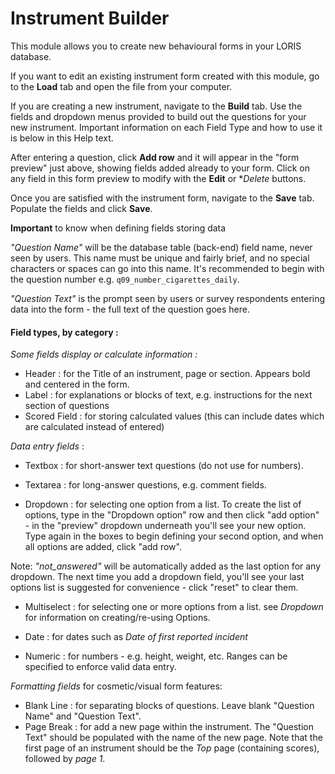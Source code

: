 # Instrument Builder

This module allows you to create new behavioural forms in your LORIS database.

If you want to edit an existing instrument form created with this module, go to the **Load** tab and open the file from your computer. 

If you are creating a new instrument, navigate to the **Build** tab. Use the fields and dropdown menus provided to build out the questions for your new instrument. Important information on each Field Type and how to use it is below in this Help text.

After entering a question, click **Add row** and it will appear in the "form preview" just above, showing fields added already to your form. Click on any field in this form preview to modify with the **Edit** or **Delete* buttons. 

Once you are satisfied with the instrument form, navigate to the **Save** tab. Populate the fields and click **Save**.

**Important** to know when defining fields storing data

_"Question Name"_ will be the database table (back-end) field name, never seen by users. This name must be unique and fairly brief, and no special characters or spaces can go into this name. It's recommended to begin with the question number e.g. `q09_number_cigarettes_daily`.

_"Question Text"_ is the prompt seen by users or survey respondents entering data into the form - the full text of the question goes here. 

#### Field types, by category : 

_Some fields display or calculate information :_
- Header : for the Title of an instrument, page or section. Appears bold and centered in the form. 
- Label : for explanations or blocks of text, e.g. instructions for the next section of questions
- Scored Field : for storing calculated values (this can include dates which are calculated instead of entered)

_Data entry fields_ : 

- Textbox : for short-answer text questions (do not use for numbers). 	

- Textarea : for long-answer questions, e.g. comment fields. 

- Dropdown : for selecting one option from a list. To create the list of options, type in the "Dropdown option" row and then click "add option" - in the "preview" dropdown underneath you'll see your new option.  Type again in the boxes to begin defining your second option, and when all options are added, click "add row".  

Note: _"not_answered"_ will be automatically added as the last option for any dropdown. 
The next time you add a dropdown field, you'll see your last options list is suggested for convenience - click "reset" to clear them.  
	
- Multiselect : for selecting one or more options from a list. see _Dropdown_ for information on creating/re-using Options.

- Date : for dates such as _Date of first reported incident_	

- Numeric : for numbers - e.g. height, weight, etc.	 Ranges can be specified to enforce valid data entry.

_Formatting fields_ for cosmetic/visual form features:

- Blank Line : for separating blocks of questions. Leave blank "Question Name" and "Question Text".	
- Page Break : for add a new page within the instrument. The "Question Text" should be populated with the name of the new page. 
Note that the first page of an instrument should be the _Top_ page (containing scores), followed by _page 1_.	
